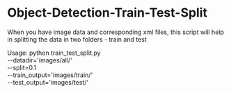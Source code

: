 # Object-Detection-Train-Test-Split
When you have image data and corresponding xml files, this script will help in splitting the data in two folders - train and test

Usage:
python train_test_split.py \
        --datadir='images/all/' \
        --split=0.1 \
        --train_output='images/train/' \
        --test_output='images/test/'
